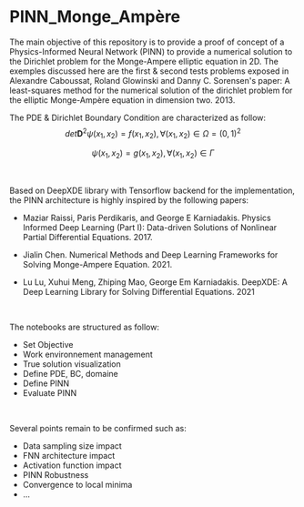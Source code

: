 # PINN_Monge_Ampère

The main objective of this repository is to provide a proof of concept of a Physics-Informed Neural Network (PINN) to provide a numerical solution to the Dirichlet problem for the Monge-Ampere elliptic equation in 2D. The exemples discussed here are the first & second tests problems exposed in Alexandre Caboussat, Roland Glowinski and Danny C. Sorensen's paper: A least-squares method for the numerical solution of the dirichlet problem for the elliptic Monge-Ampère equation in dimension two. 2013.

The PDE & Dirichlet Boundary Condition are characterized as follow:
$$det \textbf{D}^2 \psi(x_{1},x_{2}) = f(x_{1},x_{2}), \forall(x_{1},x_{2})\in \Omega = (0,1)^2$$

$$\psi(x_{1},x_{2}) = g(x_{1},x_{2}), \forall(x_{1},x_{2})\in \Gamma$$

<br />

Based on DeepXDE library with Tensorflow backend for the implementation, the PINN architecture is highly inspired by the following papers:

- Maziar Raissi, Paris Perdikaris, and George E Karniadakis. Physics Informed Deep Learning (Part I): Data-driven Solutions of Nonlinear Partial Differential Equations. 2017.

- Jialin Chen. Numerical Methods and Deep Learning Frameworks for Solving Monge-Ampere Equation. 2021. 

- Lu Lu, Xuhui Meng, Zhiping Mao, George Em Karniadakis. DeepXDE: A Deep Learning Library for Solving Differential Equations. 2021
<br />

The notebooks are structured as follow:

- Set Objective
- Work environnement management
- True solution visualization
- Define PDE, BC, domaine
- Define PINN
- Evaluate PINN
<br />

Several points remain to be confirmed such as:
- Data sampling size impact
- FNN architecture impact
- Activation function impact
- PINN Robustness
- Convergence to local minima
- ...
